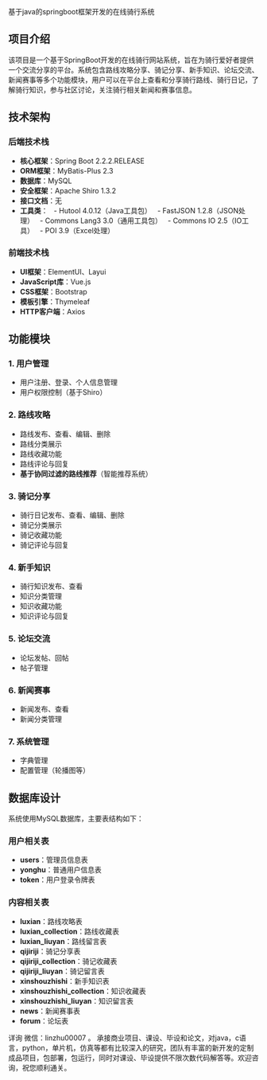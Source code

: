 基于java的springboot框架开发的在线骑行系统
## 项目介绍
该项目是一个基于SpringBoot开发的在线骑行网站系统，旨在为骑行爱好者提供一个交流分享的平台。系统包含路线攻略分享、骑记分享、新手知识、论坛交流、新闻赛事等多个功能模块，用户可以在平台上查看和分享骑行路线、骑行日记，了解骑行知识，参与社区讨论，关注骑行相关新闻和赛事信息。

## 技术架构

### 后端技术栈
- **核心框架**：Spring Boot 2.2.2.RELEASE
- **ORM框架**：MyBatis-Plus 2.3
- **数据库**：MySQL
- **安全框架**：Apache Shiro 1.3.2
- **接口文档**：无
- **工具类**：
  - Hutool 4.0.12（Java工具包）
  - FastJSON 1.2.8（JSON处理）
  - Commons Lang3 3.0（通用工具包）
  - Commons IO 2.5（IO工具）
  - POI 3.9（Excel处理）

### 前端技术栈
- **UI框架**：ElementUI、Layui
- **JavaScript库**：Vue.js
- **CSS框架**：Bootstrap
- **模板引擎**：Thymeleaf
- **HTTP客户端**：Axios

## 功能模块

### 1. 用户管理
- 用户注册、登录、个人信息管理
- 用户权限控制（基于Shiro）

### 2. 路线攻略
- 路线发布、查看、编辑、删除
- 路线分类展示
- 路线收藏功能
- 路线评论与回复
- **基于协同过滤的路线推荐**（智能推荐系统）

### 3. 骑记分享
- 骑行日记发布、查看、编辑、删除
- 骑记分类展示
- 骑记收藏功能
- 骑记评论与回复

### 4. 新手知识
- 骑行知识发布、查看
- 知识分类管理
- 知识收藏功能
- 知识评论与回复

### 5. 论坛交流
- 论坛发帖、回帖
- 帖子管理

### 6. 新闻赛事
- 新闻发布、查看
- 新闻分类管理

### 7. 系统管理
- 字典管理
- 配置管理（轮播图等）

## 数据库设计

系统使用MySQL数据库，主要表结构如下：

### 用户相关表
- **users**：管理员信息表
- **yonghu**：普通用户信息表
- **token**：用户登录令牌表

### 内容相关表
- **luxian**：路线攻略表
- **luxian_collection**：路线收藏表
- **luxian_liuyan**：路线留言表
- **qijiriji**：骑记分享表
- **qijiriji_collection**：骑记收藏表
- **qijiriji_liuyan**：骑记留言表
- **xinshouzhishi**：新手知识表
- **xinshouzhishi_collection**：知识收藏表
- **xinshouzhishi_liuyan**：知识留言表
- **news**：新闻赛事表
- **forum**：论坛表

详询 微信：linzhu00007 。
承接商业项目、课设、毕设和论文，对java，c语言，python，单片机，仿真等都有比较深入的研究，团队有丰富的新开发的定制成品项目，包部署，包运行，同时对课设、毕设提供不限次数代码解答等。欢迎咨询，祝您顺利通关。
